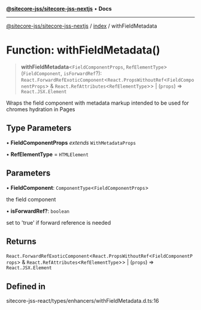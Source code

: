 [**@sitecore-jss/sitecore-jss-nextjs**](../../README.md) • **Docs**

***

[@sitecore-jss/sitecore-jss-nextjs](../../README.md) / [index](../README.md) / withFieldMetadata

# Function: withFieldMetadata()

> **withFieldMetadata**\<`FieldComponentProps`, `RefElementType`\>(`FieldComponent`, `isForwardRef`?): `React.ForwardRefExoticComponent`\<`React.PropsWithoutRef`\<`FieldComponentProps`\> & `React.RefAttributes`\<`RefElementType`\>\> \| (`props`) => `React.JSX.Element`

Wraps the field component with metadata markup intended to be used for chromes hydration in Pages

## Type Parameters

• **FieldComponentProps** *extends* `WithMetadataProps`

• **RefElementType** = `HTMLElement`

## Parameters

• **FieldComponent**: `ComponentType`\<`FieldComponentProps`\>

the field component

• **isForwardRef?**: `boolean`

set to 'true' if forward reference is needed

## Returns

`React.ForwardRefExoticComponent`\<`React.PropsWithoutRef`\<`FieldComponentProps`\> & `React.RefAttributes`\<`RefElementType`\>\> \| (`props`) => `React.JSX.Element`

## Defined in

sitecore-jss-react/types/enhancers/withFieldMetadata.d.ts:16
